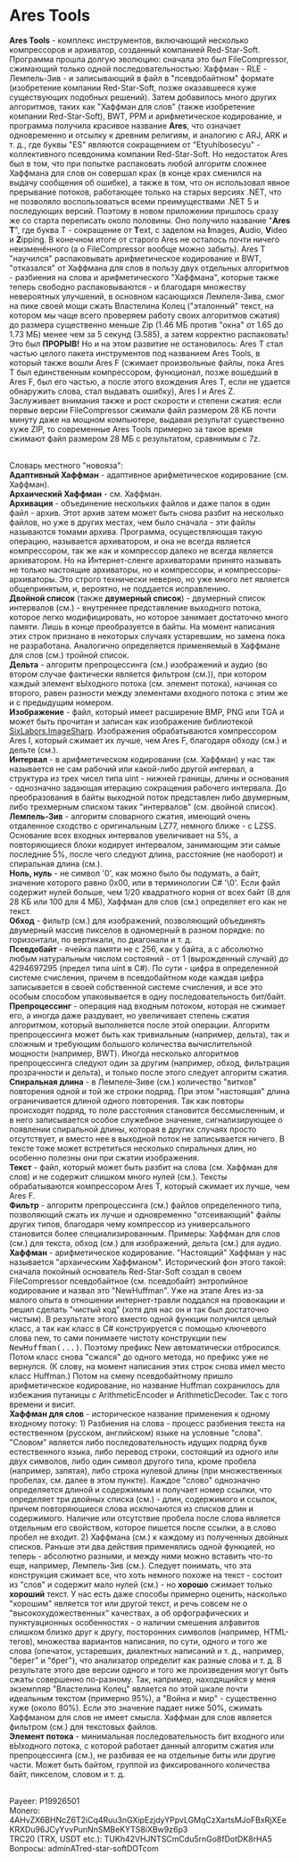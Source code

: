 # Ares Tools
<b>Ares Tools</b> - комплекс инструментов, включающий несколько компрессоров и архиватор, созданный компанией Red-Star-Soft. Программа прошла долгую эволюцию: сначала это был FileCompressor, сжимающий только одной последовательностью: Хаффман - RLE - Лемпель-Зив - и записывающий в файл в "псевдобайтном" формате (изобретение компании Red-Star-Soft, позже оказавшееся хуже существующих подобных решений). Затем добавилось много других алгоритмов, таких как "Хаффман для слов" (также изобретение компании Red-Star-Soft), BWT, PPM и арифметическое кодирование, и программа получила красивое название <b>Ares</b>, что означает одновременно и отсылку к древним религиям, и аналогию с ARJ, ARK и т. д., где буквы "ES" являются сокращением от "Etyuhibosecyu" - коллективного псевдонима компании Red-Star-Soft. Но недостаток Ares был в том, что при попытке распаковать любой алгоритм сложнее Хаффмана для слов он совершал крах (в конце крах сменился на выдачу сообщения об ошибке), а также в том, что он использовал явное прерывание потоков, работающее только на старых версиях .NET, что не позволяло воспользоваться всеми преимуществами .NET 5 и последующих версий. Поэтому в новом приложении пришлось сразу же со старта переписать около половины. Оно получило название "<b>Ares T</b>", где буква T - сокращение от <b>T</b>ext, с заделом на <b>I</b>mages, <b>A</b>udio, <b>V</b>ideo и <b>Z</b>ipping. В конечном итоге от старого Ares не осталось почти ничего неизменённого (а о FileCompressor вообще можно забыть). Ares T "научился" распаковывать арифметическое кодирование и BWT, "отказался" от Хаффмана для слов в пользу двух отдельных алгоритмов - разбиения на слова и арифметического "Хаффмана", которые также теперь свободно распаковываются - и благодаря множеству невероятных улучшений, в основном касающихся Лемпеля-Зива, смог на пике своей мощи сжать Властелина Колец ("эталонный" текст, на котором мы чаще всего проверяем работу своих алгоритмов сжатия) до размера существенно меньше Zip (1.46 МБ против "окна" от 1.65 до 1.73 МБ) менее чем за 5 секунд (3.585), а затем корректно распаковать! Это был <b>ПРОРЫВ!</b> Но и на этом развитие не остановилось: Ares T стал частью целого пакета инструментов под названием Ares Tools, в который также вошли Ares F (сжимает произвольные файлы, пока Ares T был единственным компрессором, функционал, позже вошедший в Ares F, был его частью, а после этого вхождения Ares T, если не удается обнаружить слова, стал выдавать ошибку), Ares I и Ares Z.<br>
Заслуживает внимания также и рост скорости и степени сжатия: если первые версии FileCompressor сжимали файл размером 28 КБ почти минуту даже на мощном компьютере, выдавая результат существенно хуже ZIP, то современные Ares Tools примерно за такое время сжимают файл размером 28 МБ с результатом, сравнимым с 7z.<br><br>

Словарь местного "новояза":<br>
<b>Адаптивный Хаффман</b> - адаптивное арифметическое кодирование (см. Хаффман).<br>
<b>Архаический Хаффман</b> - см. Хаффман.<br>
<b>Архивация</b> - объединение нескольких файлов и даже папок в один файл - архив. Этот архив затем может быть снова разбит на несколько файлов, но уже в других местах, чем было сначала - эти файлы называются томами архива. Программа, осуществляющая такую операцию, называется архиватором, и она не всегда является компрессором, так же как и компрессор далеко не всегда является архиватором. Но на Интернет-сленге архиваторами принято называть не только настоящие архиваторы, но и компрессоры, и компрессоры-архиваторы. Это строго технически неверно, но уже много лет является общепринятым, и, вероятно, не поддается исправлению.<br>
<b>Двойной список</b> (также <b>двумерный список</b>) - двумерный список интервалов (см.) - внутреннее представление выходного потока, которое легко модифицировать, но которое занимает достаточно много памяти. Лишь в конце преобразуется в байты. На момент написания этих строк признано в некоторых случаях устаревшим, но замена пока не разработана. Аналогично определяется применяемый в Хаффмане для слов (см.) тройной список.<br>
<b>Дельта</b> - алгоритм препроцессинга (см.) изображений и аудио (во втором случае фактически является фильтром (см.)), при котором каждый элемент вЫходного потока (см. элемент потока), начиная со второго, равен разности между элементами входного потока с этим же и с предыдущим номером.<br>
<b>Изображение</b> - файл, который имеет расширение BMP, PNG или TGA и может быть прочитан и записан как изображение библиотекой <a href="https://github.com/SixLabors/ImageSharp">SixLabors.ImageSharp</a>. Изображения обрабатываются компрессором Ares I, который сжимает их лучше, чем Ares F, благодаря обходу (см.) и дельте (см.).<br>
<b>Интервал</b> - в арифметическом кодировании (см. Хаффман) у нас так называется не сам рабочий или какой-либо другой интервал, а структура из трех чисел типа uint - нижней границы, длины и основания - однозначно задающая итерацию сокращения рабочего интервала. До преобразования в байты выходной поток представлен либо двумерным, либо трехмерным списком таких "интервалов" (см. двойной список).<br>
<b>Лемпель-Зив</b> - алгоритм словарного сжатия, имеющий очень отдаленное сходство с оригинальным LZ77, немного ближе - с LZSS. Основание всех входных интервалов увеличивает на 5%, а повторяющиеся блоки кодирует интервалом, занимающим эти самые последние 5%, после чего следуют длина, расстояние (не наоборот) и спиральная длина (см.).<br>
<b>Ноль, нуль</b> - не символ '0', как можно было бы подумать, а байт, значение которого равно 0x00, или в терминологии C# '&#92;0'. Если файл содержит нулей больше, чем 1/20 квадратного корня от всех байт (8 для 28 КБ или 100 для 4 МБ), Хаффман для слов (см.) определяет его как не текст.<br>
<b>Обход</b> - фильтр (см.) для изображений, позволяющий объединять двумерный массив пикселов в одномерный в разном порядке: по горизонтали, по вертикали, по диагонали и т. д.<br>
<b>Псевдобайт</b> - ячейка памяти не с 256, как у байта, а с абсолютно любым натуральным числом состояний - от 1 (вырожденный случай) до 4294697295 (предел типа uint в C#). По сути - цифра в определенной системе счисления, причем в псевдобайтном коде каждая цифра записывается в своей собственной системе счисления, и все это особым способом упаковывается в одну последовательность бит/байт.<br>
<b>Препроцессинг</b> - операция над входным потоком, которая не сжимает его, а иногда даже раздувает, но увеличивает степень сжатия алгоритмом, который выполняется после этой операции. Алгоритм препроцессинга может быть как тривиальным (например, дельта), так и сложным и требующим большого количества вычислительной мощности (например, BWT). Иногда несколько алгоритмов препроцессинга следуют один за другим (например, обход, фильтрация прозрачности и дельта), и только после этого следует алгоритм сжатия.<br>
<b>Спиральная длина</b> - в Лемпеле-Зиве (см.) количество "витков" повторения одной и той же строки подряд. При этом "настоящая" длина ограничивается длиной одного повторения. Так как повторы происходят подряд, то поле расстояния становится бессмысленным, и в него записывается особое служебное значение, сигнализирующее о появлении спиральной длины, которая в других случаях просто отсутствует, и вместо нее в выходной поток не записывается ничего. В тексте тоже может встретиться несколько спиральных длин, но особенно полезны они при сжатии изображения.<br>
<b>Текст</b> - файл, который может быть разбит на слова (см. Хаффман для слов) и не содержит слишком много нулей (см.). Тексты обрабатываются компрессором Ares T, который сжимает их лучше, чем Ares F.<br>
<b>Фильтр</b> - алгоритм препроцессинга (см.) файлов определенного типа, позволяющий сжать их лучше и одновременно "отсеивающий" файлы других типов, благодаря чему компрессор из универсального становится более специализированным. Примеры: Хаффман для слов (см.) для текста, обход (см.) для изображений, дельта (см.) для аудио.<br>
<b>Хаффман</b> - арифметическое кодирование. "Настоящий" Хаффман у нас называется "архаическим Хаффманом". Исторический фон этого такой: сначала покойный основатель Red-Star-Soft создал в своем FileCompressor псевдобайтное (см. псевдобайт) энтропийное кодирование и назвал это "NewHuffman". Уже на этапе Ares из-за малого опыта в отношении интернет-травли поддался на провокации и решил сделать "чистый код" (хотя для нас он и так был достаточно чистым). В результате этого вместо одной функции получился целый класс, а так как класс в C# конструируется с помощью ключевого слова new, то сами понимаете чистоту конструкции <tt>new NewHuffman(...)</tt>. Поэтому префикс New автоматически отбросился. Потом класс снова "сжался" до одного метода, но префикс уже не вернулся. (К слову, на момент написания этих строк снова имел место класс Huffman.) Потом на смену псевдобайтному пришло арифметическое кодирование, но название Huffman сохранилось для избежания путаницы с ArithmeticEncoder и ArithmeticDecoder. Так с того времени и висит.<br>
<b>Хаффман для слов</b> - историческое название применения к одному входному потоку: 1) Разбиения на слова - процесс разбиения текста на естественном (русском, английском) языке на условные "слова". "Словом" является либо последовательность идущих подряд букв естественного языка, либо перевод строки, состоящий из одного или двух символов, либо один символ другого типа, кроме пробела (например, запятая), либо строка нулевой длины (при множественных пробелах, см. далее в этом пункте). Каждое "слово" однозначно определяется длиной и содержимым и получает номер ссылки, что определяет три двойных списка (см.) - длин, содержимого и ссылок, причем повторяющиеся слова исключаются из списков длин и содержимого. Наличие или отсутствие пробела после слова является отдельным его свойством, которое пишется после ссылки, а в слово пробел не входит. 2) Хаффмана (см.) к каждому из полученных двойных списков. Раньше эти два действия применялись одной функцией, но теперь - абсолютно разными, и между ними можно вставить что-то еще, например, Лемпель-Зив (см.). Следует понимать, что эта конструкция сжимает все, что хоть немного похоже на текст - состоит из "слов" и содержит мало нулей (см.) - но <b>хорошо</b> сжимает только <b>хороший</b> текст. У нас есть даже способы примерно оценить, насколько "хорошим" является тот или другой текст, и речь совсем не о "высокохудожественных" качествах, а об орфографических и пунктуационных особенностях - о наличии смешения алфавитов слишком близко друг к другу, посторонних символов (например, HTML-тегов), множества вариантов написания, по сути, одного и того же слова (опечаток, устаревших, диалектных написаний и т. д., например, "берег" и "брег"), что анализатор определит как разные слова и т. д. В результате этого две версии одного и того же произведения могут быть сжаты совершенно по-разному. Так, например, находящийся у меня экземпляр "Властелина Колец" является по этой шкале почти идеальным текстом (примерно 95%), а "Война и мир" - существенно хуже (около 80%). Если это значение падает ниже 50%, сжимать Хаффманом для слов не имеет смысла. Хаффман для слов является фильтром (см.) для текстовых файлов.<br>
<b>Элемент потока</b> - минимальная последовательность бит входного или вЫходного потока, с которой работает данный алгоритм сжатия или препроцессинга (см.), не разбивая ее на отдельные биты или другие части. Может быть байтом, группой из фиксированного количества байт, пикселом, словом и т. д.<br><br>

Payeer: P19926501<br>
Monero: 4AHvZX6BHNcZ6T2iCq4Ruu3nGXipEzjdyYPpvLGMqCzXartsMJoFBxRjXEeKRXDu96JCyYvvPunNnSMBeKYTS8iXBw9z6p3<br>
TRC20 (TRX, USDT etc.): TUKh42VHJNTSCmCdu5rnGo8fDotDK8rHA5<br>
Вопросы: adminATred-star-softDOTcom<br>
